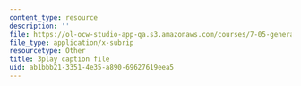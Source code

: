 ```yaml
---
content_type: resource
description: ''
file: https://ol-ocw-studio-app-qa.s3.amazonaws.com/courses/7-05-general-biochemistry-spring-2020/ab1bbb2133514e35a89069627619eea5_7Z1CfKUOQVs.srt
file_type: application/x-subrip
resourcetype: Other
title: 3play caption file
uid: ab1bbb21-3351-4e35-a890-69627619eea5
---
```

